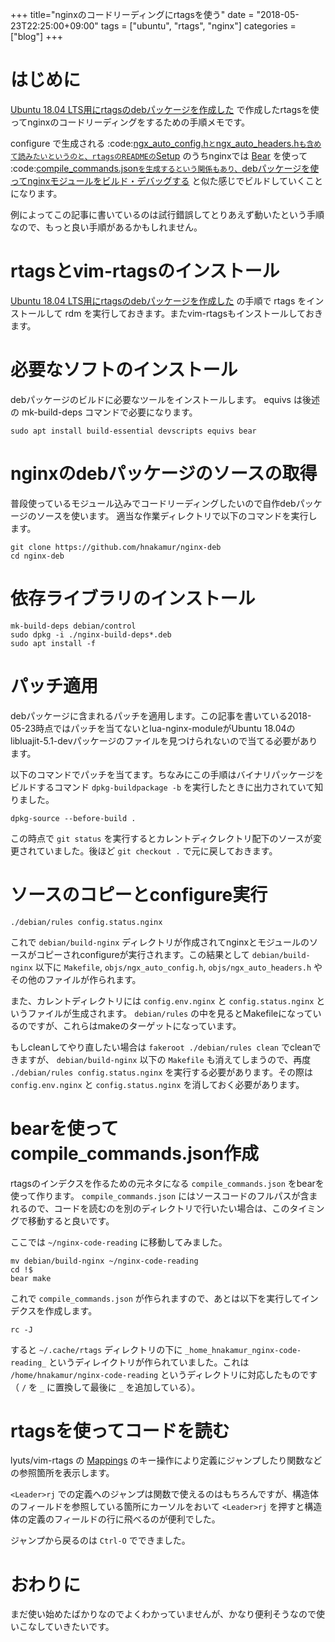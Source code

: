 +++
title="nginxのコードリーディングにrtagsを使う"
date = "2018-05-23T22:25:00+09:00"
tags = ["ubuntu", "rtags", "nginx"]
categories = ["blog"]
+++


# はじめに

[Ubuntu 18.04 LTS用にrtagsのdebパッケージを作成した](/blog/2018/05/23/build-rtags-deb-for-ubuntu-18.04-lts/) で作成したrtagsを使ってnginxのコードリーディングをするための手順メモです。

configure で生成される :code:[ngx_auto_config.h` と `ngx_auto_headers.h` も含めて読みたいというのと、rtagsのREADMEの `Setup](https://github.com/Andersbakken/rtags#setup) のうちnginxでは [Bear](https://github.com/rizsotto/Bear) を使って :code:[compile_commands.json` を生成するという関係もあり、 `debパッケージを使ってnginxモジュールをビルド・デバッグする](https://hnakamur.github.io/blog/2018/05/10/build-and-debug-nginx-module-using-deb-package/) と似た感じでビルドしていくことになります。

例によってこの記事に書いているのは試行錯誤してとりあえず動いたという手順なので、もっと良い手順があるかもしれません。

# rtagsとvim-rtagsのインストール

[Ubuntu 18.04 LTS用にrtagsのdebパッケージを作成した](/blog/2018/05/23/build-rtags-deb-for-ubuntu-18.04-lts/) の手順で rtags をインストールして rdm を実行しておきます。またvim-rtagsもインストールしておきます。

# 必要なソフトのインストール

debパッケージのビルドに必要なツールをインストールします。 equivs は後述の mk-build-deps コマンドで必要になります。

```console
sudo apt install build-essential devscripts equivs bear
```

# nginxのdebパッケージのソースの取得

普段使っているモジュール込みでコードリーディングしたいので自作debパッケージのソースを使います。
適当な作業ディレクトリで以下のコマンドを実行します。

```console
git clone https://github.com/hnakamur/nginx-deb
cd nginx-deb
```

# 依存ライブラリのインストール

```console
mk-build-deps debian/control
sudo dpkg -i ./nginx-build-deps*.deb
sudo apt install -f
```

# パッチ適用

debパッケージに含まれるパッチを適用します。この記事を書いている2018-05-23時点ではパッチを当てないとlua-nginx-moduleがUbuntu 18.04のlibluajit-5.1-devパッケージのファイルを見つけられないので当てる必要があります。

以下のコマンドでパッチを当てます。ちなみにこの手順はバイナリパッケージをビルドするコマンド `dpkg-buildpackage -b` を実行したときに出力されていて知りました。

```console
dpkg-source --before-build .
```

この時点で `git status` を実行するとカレントディクレクトリ配下のソースが変更されていました。後ほど `git checkout .` で元に戻しておきます。

# ソースのコピーとconfigure実行

```console
./debian/rules config.status.nginx
```

これで `debian/build-nginx` ディレクトリが作成されてnginxとモジュールのソースがコピーされconfigureが実行されます。この結果として `debian/build-nginx` 以下に `Makefile`, `objs/ngx_auto_config.h`, `objs/ngx_auto_headers.h` やその他のファイルが作られます。

また、カレントディレクトリには `config.env.nginx` と `config.status.nginx` というファイルが生成されます。 `debian/rules` の中を見るとMakefileになっているのですが、これらはmakeのターゲットになっています。

もしcleanしてやり直したい場合は `fakeroot ./debian/rules clean` でcleanできますが、 `debian/build-nginx` 以下の `Makefile` も消えてしまうので、再度 `./debian/rules config.status.nginx` を実行する必要があります。その際は `config.env.nginx` と `config.status.nginx` を消しておく必要があります。

# bearを使ってcompile_commands.json作成

rtagsのインデクスを作るための元ネタになる `compile_commands.json` をbearを使って作ります。
`compile_commands.json` にはソースコードのフルパスが含まれるので、コードを読むのを別のディレクトリで行いたい場合は、このタイミングで移動すると良いです。

ここでは `~/nginx-code-reading` に移動してみました。

```console
mv debian/build-nginx ~/nginx-code-reading
cd !$
bear make
```

これで `compile_commands.json` が作られますので、あとは以下を実行してインデクスを作成します。

```console
rc -J
```

すると `~/.cache/rtags` ディレクトリの下に `_home_hnakamur_nginx-code-reading_` というディレイクトリが作られていました。これは `/home/hnakamur/nginx-code-reading` というディレクトリに対応したものです（ `/` を `_` に置換して最後に `_` を追加している）。

# rtagsを使ってコードを読む

lyuts/vim-rtags の [Mappings](https://github.com/lyuts/vim-rtags#mappings) のキー操作により定義にジャンプしたり関数などの参照箇所を表示します。

`<Leader>rj` での定義へのジャンプは関数で使えるのはもちろんですが、構造体のフィールドを参照している箇所にカーソルをおいて `<Leader>rj` を押すと構造体の定義のフィールドの行に飛べるのが便利でした。

ジャンプから戻るのは `Ctrl-O` でできました。

# おわりに

まだ使い始めたばかりなのでよくわかっていませんが、かなり便利そうなので使いこなしていきたいです。
